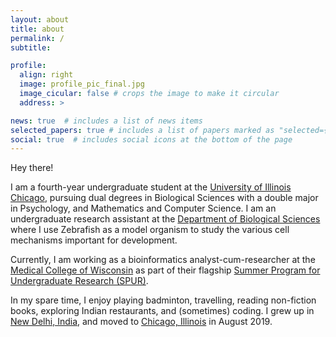 ```yaml
---
layout: about
title: about
permalink: /
subtitle:

profile:
  align: right
  image: profile_pic_final.jpg
  image_cicular: false # crops the image to make it circular
  address: >

news: true  # includes a list of news items
selected_papers: true # includes a list of papers marked as "selected={true}"
social: true  # includes social icons at the bottom of the page
---
```


Hey there!

I am a fourth-year undergraduate student at the [University of Illinois Chicago](https://www.uic.edu), pursuing dual degrees in Biological Sciences with a double major in Psychology, and Mathematics and Computer Science. I am an undergraduate research assistant at the [Department of Biological Sciences](https://bios.uic.edu) where I use Zebrafish as a model organism to study the various cell mechanisms important for development.

Currently, I am working as a bioinformatics analyst-cum-researcher at the [Medical College of Wisconsin](https://www.mcw.edu) as part of their flagship [Summer Program for Undergraduate Research (SPUR)](https://www.mcw.edu/education/graduate-school/prospective-students/summer-program-for-undergraduate-research). 

In my spare time, I enjoy playing badminton, travelling, reading non-fiction books, exploring Indian restaurants, and (sometimes) coding. I grew up in [New Delhi, India](https://en.wikipedia.org/wiki/New_Delhi), and moved to [Chicago, Illinois](https://en.wikipedia.org/wiki/Chicago) in August 2019. 
